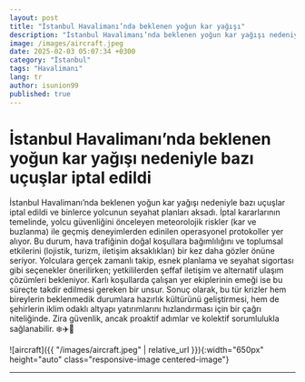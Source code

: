 ```yaml
---
layout: post
title: "İstanbul Havalimanı’nda beklenen yoğun kar yağışı"
description: "İstanbul Havalimanı’nda beklenen yoğun kar yağışı nedeniyle bazı uçuşlar iptal edildi ve binlerce yolcunun seyahat planları aksadı."
image: /images/aircraft.jpeg
date: 2025-02-03 05:07:34 +0300
category: "İstanbul" 
tags: "Havalimanı" 
lang: tr
author: isunion99
published: true
---
```


# **İstanbul Havalimanı’nda beklenen yoğun kar yağışı nedeniyle bazı uçuşlar iptal edildi**
  
İstanbul Havalimanı’nda beklenen yoğun kar yağışı nedeniyle bazı uçuşlar iptal edildi ve binlerce yolcunun seyahat planları aksadı. İptal kararlarının temelinde, yolcu güvenliğini önceleyen meteorolojik riskler (kar ve buzlanma) ile geçmiş deneyimlerden edinilen operasyonel protokoller yer alıyor. Bu durum, hava trafiğinin doğal koşullara bağımlılığını ve toplumsal etkilerini (lojistik, turizm, iletişim aksaklıkları) bir kez daha gözler önüne seriyor. Yolculara gerçek zamanlı takip, esnek planlama ve seyahat sigortası gibi seçenekler önerilirken; yetkililerden şeffaf iletişim ve alternatif ulaşım çözümleri bekleniyor. Karlı koşullarda çalışan yer ekiplerinin emeği ise bu süreçte takdir edilmesi gereken bir unsur. Sonuç olarak, bu tür krizler hem bireylerin beklenmedik durumlara hazırlık kültürünü geliştirmesi, hem de şehirlerin iklim odaklı altyapı yatırımlarını hızlandırması için bir çağrı niteliğinde. Zira güvenlik, ancak proaktif adımlar ve kolektif sorumlulukla sağlanabilir. ❄️✈️🔧


![aircraft]({{ "/images/aircraft.jpeg" | relative_url }}){:width="650px" height="auto" class="responsive-image centered-image"}


---